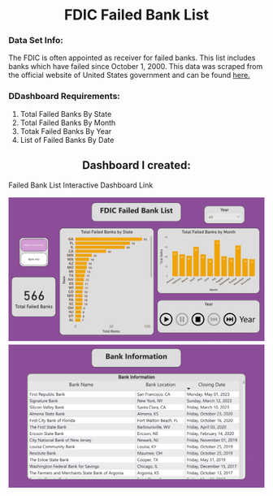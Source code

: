 <h1 align="center">FDIC Failed Bank List </h1>

<P>
  <h3>Data Set Info:</h3>
  <P>
    The FDIC is often appointed as receiver for failed banks. This list includes banks which have failed since October 1, 2000. This data was scraped from the official website of      United States government and can be found <a href="https://catalog.data.gov/dataset/fdic-failed-bank-list">here.</a>
  </P>

  <h3>DDashboard Requirements:</h3>
  <P>
   <ol>
     <li>Total Failed Banks By State</li>
     <li>Total Failed Banks By Month</li>
     <li>Totak Failed Banks By Year</li>
     <li>List of Failed Banks By Date</li>
   </ol>
  </P>
  
</P>

<P>
  <h2 align="center">Dashboard I created:</h2>
  <P>
    <a>Failed Bank List Interactive Dashboard Link</a>
  </P>
  <img src="Failed Banks/Bank Summary - Dashboard Images/Bank Summary - Dashboard-1.png">
  <img src="Failed Banks/Bank Summary - Dashboard Images/Bank Summary - Dashboard-3.png">
</P>
